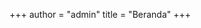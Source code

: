 +++
author = "admin"
title = "Beranda"
+++

<!-- {{< quote author="Admin Web">}}
  Ijinkan <b>Cookies</b> dan <b>muat ulang halaman</b> untuk melihat semua artikel dan fitur yang tersedia.
{{< /quote >}} -->
